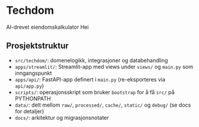 # Techdom
AI-drevet eiendomskalkulator
Hei

## Prosjektstruktur
- `src/techdom/`: domenelogikk, integrasjoner og databehandling
- `apps/streamlit/`: Streamlit-app med views under `views/` og `main.py` som inngangspunkt
- `apps/api/`: FastAPI-app definert i `main.py` (re-eksporteres via `api/app.py`)
- `scripts/`: operasjonsskript som bruker `bootstrap` for å få `src/` på PYTHONPATH
- `data/`: delt mellom `raw/`, `processed/`, `cache/`, `static/` og `debug/` (se docs for detaljer)
- `docs/`: arkitektur og migrasjonsnotater

